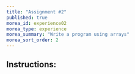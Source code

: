 ```yaml
---
title: "Assignment #2"
published: true
morea_id: experience02
morea_type: experience
morea_summary: "Write a program using arrays"
morea_sort_order: 2
---
```


## Instructions:
